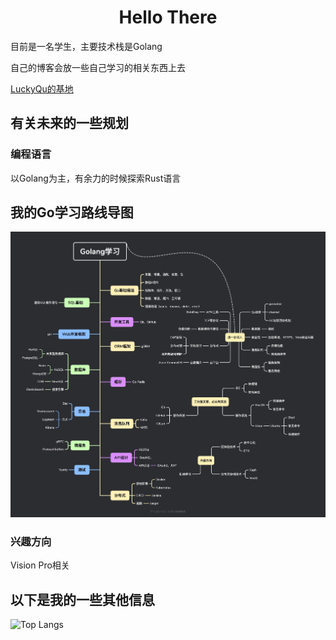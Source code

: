 # <center>Hello There</center>
目前是一名学生，主要技术栈是Golang

自己的博客会放一些自己学习的相关东西上去

[LuckyQu的基地](http://luckyqu.cn)
## 有关未来的一些规划
### 编程语言
以Golang为主，有余力的时候探索Rust语言

## 我的Go学习路线导图
![思维导图](https://github.com/Lucky-Qu/Golang-Learn-RoadMap/blob/main/Golang%E5%AD%A6%E4%B9%A0.jpg?raw=true)

### 兴趣方向

Vision Pro相关

## 以下是我的一些其他信息

![Top Langs](https://github-readme-stats.vercel.app/api/top-langs/?username=Lucky-Qu)
